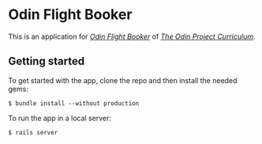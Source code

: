 # Odin Flight Booker

This is an application for
[*Odin Flight Booker*](http://www.theodinproject.com/ruby-on-rails/building-advanced-forms?ref=lnav)
of [*The Odin Project Curriculum*](http://www.theodinproject.com/).


## Getting started

To get started with the app, clone the repo and then install the needed gems:

```
$ bundle install --without production
```
To run the app in a local server:

```
$ rails server
```
